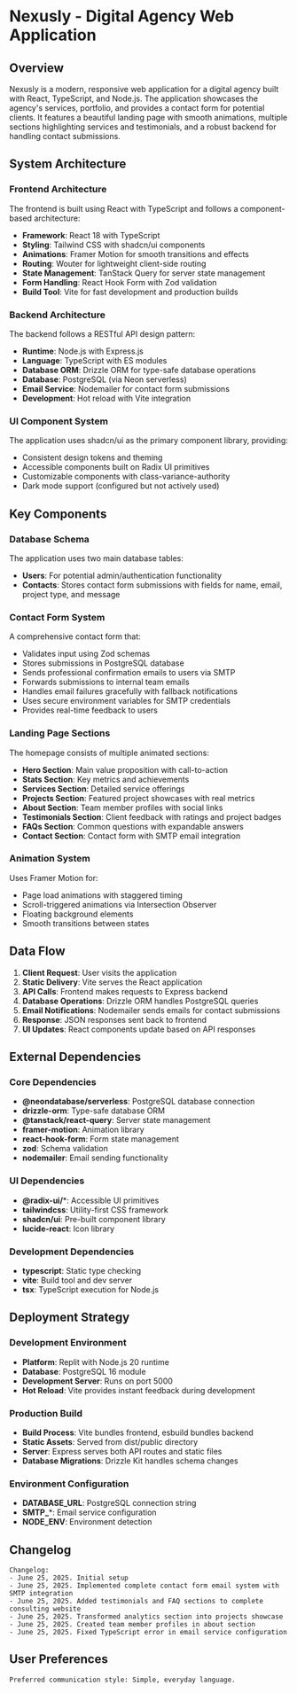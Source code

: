 # Nexusly - Digital Agency Web Application

## Overview

Nexusly is a modern, responsive web application for a digital agency built with React, TypeScript, and Node.js. The application showcases the agency's services, portfolio, and provides a contact form for potential clients. It features a beautiful landing page with smooth animations, multiple sections highlighting services and testimonials, and a robust backend for handling contact submissions.

## System Architecture

### Frontend Architecture
The frontend is built using React with TypeScript and follows a component-based architecture:
- **Framework**: React 18 with TypeScript
- **Styling**: Tailwind CSS with shadcn/ui components
- **Animations**: Framer Motion for smooth transitions and effects
- **Routing**: Wouter for lightweight client-side routing
- **State Management**: TanStack Query for server state management
- **Form Handling**: React Hook Form with Zod validation
- **Build Tool**: Vite for fast development and production builds

### Backend Architecture
The backend follows a RESTful API design pattern:
- **Runtime**: Node.js with Express.js
- **Language**: TypeScript with ES modules
- **Database ORM**: Drizzle ORM for type-safe database operations
- **Database**: PostgreSQL (via Neon serverless)
- **Email Service**: Nodemailer for contact form submissions
- **Development**: Hot reload with Vite integration

### UI Component System
The application uses shadcn/ui as the primary component library, providing:
- Consistent design tokens and theming
- Accessible components built on Radix UI primitives
- Customizable components with class-variance-authority
- Dark mode support (configured but not actively used)

## Key Components

### Database Schema
The application uses two main database tables:
- **Users**: For potential admin/authentication functionality
- **Contacts**: Stores contact form submissions with fields for name, email, project type, and message

### Contact Form System
A comprehensive contact form that:
- Validates input using Zod schemas
- Stores submissions in PostgreSQL database
- Sends professional confirmation emails to users via SMTP
- Forwards submissions to internal team emails
- Handles email failures gracefully with fallback notifications
- Uses secure environment variables for SMTP credentials
- Provides real-time feedback to users

### Landing Page Sections
The homepage consists of multiple animated sections:
- **Hero Section**: Main value proposition with call-to-action
- **Stats Section**: Key metrics and achievements
- **Services Section**: Detailed service offerings
- **Projects Section**: Featured project showcases with real metrics
- **About Section**: Team member profiles with social links
- **Testimonials Section**: Client feedback with ratings and project badges
- **FAQs Section**: Common questions with expandable answers
- **Contact Section**: Contact form with SMTP email integration

### Animation System
Uses Framer Motion for:
- Page load animations with staggered timing
- Scroll-triggered animations via Intersection Observer
- Floating background elements
- Smooth transitions between states

## Data Flow

1. **Client Request**: User visits the application
2. **Static Delivery**: Vite serves the React application
3. **API Calls**: Frontend makes requests to Express backend
4. **Database Operations**: Drizzle ORM handles PostgreSQL queries
5. **Email Notifications**: Nodemailer sends emails for contact submissions
6. **Response**: JSON responses sent back to frontend
7. **UI Updates**: React components update based on API responses

## External Dependencies

### Core Dependencies
- **@neondatabase/serverless**: PostgreSQL database connection
- **drizzle-orm**: Type-safe database ORM
- **@tanstack/react-query**: Server state management
- **framer-motion**: Animation library
- **react-hook-form**: Form state management
- **zod**: Schema validation
- **nodemailer**: Email sending functionality

### UI Dependencies
- **@radix-ui/***: Accessible UI primitives
- **tailwindcss**: Utility-first CSS framework
- **shadcn/ui**: Pre-built component library
- **lucide-react**: Icon library

### Development Dependencies
- **typescript**: Static type checking
- **vite**: Build tool and dev server
- **tsx**: TypeScript execution for Node.js

## Deployment Strategy

### Development Environment
- **Platform**: Replit with Node.js 20 runtime
- **Database**: PostgreSQL 16 module
- **Development Server**: Runs on port 5000
- **Hot Reload**: Vite provides instant feedback during development

### Production Build
- **Build Process**: Vite bundles frontend, esbuild bundles backend
- **Static Assets**: Served from dist/public directory
- **Server**: Express serves both API routes and static files
- **Database Migrations**: Drizzle Kit handles schema changes

### Environment Configuration
- **DATABASE_URL**: PostgreSQL connection string
- **SMTP_***: Email service configuration
- **NODE_ENV**: Environment detection

## Changelog

```
Changelog:
- June 25, 2025. Initial setup
- June 25, 2025. Implemented complete contact form email system with SMTP integration
- June 25, 2025. Added testimonials and FAQ sections to complete consulting website
- June 25, 2025. Transformed analytics section into projects showcase
- June 25, 2025. Created team member profiles in about section
- June 25, 2025. Fixed TypeScript error in email service configuration
```

## User Preferences

```
Preferred communication style: Simple, everyday language.
```